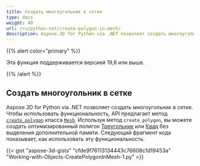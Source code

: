 ```yaml
---
title: Создать многоугольник в сетке
type: docs
weight: 40
url: /ru/python-net/create-polygon-in-mesh/
description: Aspose.3D for Python via .NET позволяет создать многоугольник в сетке. Чтобы использовать функциональность, API предлагает метод CreatePolygon класса Mesh.
---
```

{{% alert color="primary" %}} 

Эта функция поддерживается версией 19,8 или выше.

{{% /alert %}} 
##  **Создать многоугольник в сетке**
Aspose.3D for Python via .NET позволяет создать многоугольник в сетке. Чтобы использовать функциональность, API предлагает метод [`create_polygon`](https://reference.aspose.com/net/3d/aspose.threed.entities/mesh/methods/createpolygon) класса [`Mesh`](https://reference.aspose.com/net/3d/aspose.threed.entities/mesh). Используя метод `create_polygon`, вы можете создать оптимизированный полигон [Треугольник](https://reference.aspose.com/net/3d/aspose.threed.entities/mesh/methods/createpolygon) или [Квад](https://reference.aspose.com/net/3d/aspose.threed.entities.mesh/createpolygon/methods/1) без выделения дополнительной памяти. Следующий фрагмент кода показывает, как использовать эту функциональность.

{{< gist "aspose-3d-gists" "cfde9f76113134443c76608c1d19453a" "Working-with-Objects-CreatePolygonInMesh-1.py" >}}
